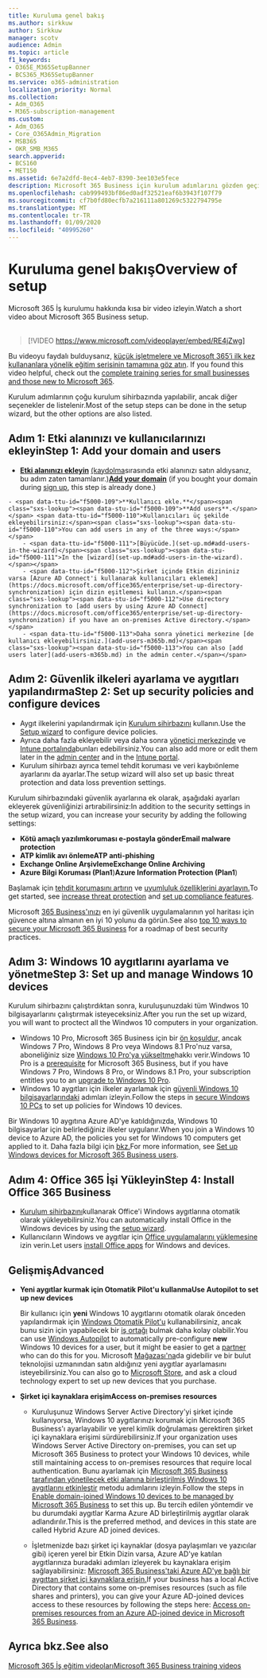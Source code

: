 ```yaml
---
title: Kuruluma genel bakış
ms.author: sirkkuw
author: Sirkkuw
manager: scotv
audience: Admin
ms.topic: article
f1_keywords:
- O365E_M365SetupBanner
- BCS365_M365SetupBanner
ms.service: o365-administration
localization_priority: Normal
ms.collection:
- Adm_O365
- M365-subscription-management
ms.custom:
- Adm_O365
- Core_O365Admin_Migration
- MSB365
- OKR_SMB_M365
search.appverid:
- BCS160
- MET150
ms.assetid: 6e7a2dfd-8ec4-4eb7-8390-3ee103e5fece
description: Microsoft 365 Business için kurulum adımlarını gözden geçirin.
ms.openlocfilehash: cab999493bf86ed0adf32521eaf6b3943f107f79
ms.sourcegitcommit: cf7b0fd80ecfb7a216111a801269c5322794795e
ms.translationtype: MT
ms.contentlocale: tr-TR
ms.lasthandoff: 01/09/2020
ms.locfileid: "40995260"
---
```

# <a name="overview-of-setup"></a><span data-ttu-id="f5000-103">Kuruluma genel bakış</span><span class="sxs-lookup"><span data-stu-id="f5000-103">Overview of setup</span></span>

<span data-ttu-id="f5000-104">Microsoft 365 İş kurulumu hakkında kısa bir video izleyin.</span><span class="sxs-lookup"><span data-stu-id="f5000-104">Watch a short video about Microsoft 365 Business setup.</span></span><br><br>

> [!VIDEO https://www.microsoft.com/videoplayer/embed/RE4jZwg] 

<span data-ttu-id="f5000-105">Bu videoyu faydalı bulduysanız, [küçük işletmelere ve Microsoft 365’i ilk kez kullananlara yönelik eğitim serisinin tamamına göz atın](https://support.office.com/article/6ab4bbcd-79cf-4000-a0bd-d42ce4d12816).  </span><span class="sxs-lookup"><span data-stu-id="f5000-105">If you found this video helpful, check out the [complete training series for small businesses and those new to Microsoft 365](https://support.office.com/article/6ab4bbcd-79cf-4000-a0bd-d42ce4d12816).</span></span>

<span data-ttu-id="f5000-106">Kurulum adımlarının çoğu kurulum sihirbazında yapılabilir, ancak diğer seçenekler de listelenir.</span><span class="sxs-lookup"><span data-stu-id="f5000-106">Most of the setup steps can be done in the setup wizard, but the other options are also listed.</span></span>

## <a name="step-1-add-your-domain-and-users"></a><span data-ttu-id="f5000-107">Adım 1: Etki alanınızı ve kullanıcılarınızı ekleyin</span><span class="sxs-lookup"><span data-stu-id="f5000-107">Step 1: Add your domain and users</span></span>

   - <span data-ttu-id="f5000-108">**[Etki alanınızı ekleyin](set-up.md#add-your-domain-to-personalize-sign-in)** [(kaydolma](sign-up.md)sırasında etki alanınızı satın aldıysanız, bu adım zaten tamamlanır.)</span><span class="sxs-lookup"><span data-stu-id="f5000-108">**[Add your domain](set-up.md#add-your-domain-to-personalize-sign-in)** (if you bought your domain during [sign up](sign-up.md), this step is already done.)</span></span>

    - <span data-ttu-id="f5000-109">**Kullanıcı ekle.**</span><span class="sxs-lookup"><span data-stu-id="f5000-109">**Add users**.</span></span> <span data-ttu-id="f5000-110">Kullanıcıları üç şekilde ekleyebilirsiniz:</span><span class="sxs-lookup"><span data-stu-id="f5000-110">You can add users in any of the three ways:</span></span>
        - <span data-ttu-id="f5000-111">[Büyücüde.](set-up.md#add-users-in-the-wizard)</span><span class="sxs-lookup"><span data-stu-id="f5000-111">In the [wizard](set-up.md#add-users-in-the-wizard).</span></span>
        - <span data-ttu-id="f5000-112">Şirket içinde Etkin dizininiz varsa [Azure AD Connect'i kullanarak kullanıcıları eklemek](https://docs.microsoft.com/office365/enterprise/set-up-directory-synchronization) için dizin eşitlemesi kullanın.</span><span class="sxs-lookup"><span data-stu-id="f5000-112">Use directory synchronization to [add users by using Azure AD Connect](https://docs.microsoft.com/office365/enterprise/set-up-directory-synchronization) if you have an on-premises Active directory.</span></span>
        - <span data-ttu-id="f5000-113">Daha sonra yönetici merkezine [de kullanıcı ekleyebilirsiniz.](add-users-m365b.md)</span><span class="sxs-lookup"><span data-stu-id="f5000-113">You can also [add users later](add-users-m365b.md) in the admin center.</span></span>
## <a name="step-2-set-up-security-policies-and-configure-devices"></a><span data-ttu-id="f5000-114">Adım 2: Güvenlik ilkeleri ayarlama ve aygıtları yapılandırma</span><span class="sxs-lookup"><span data-stu-id="f5000-114">Step 2: Set up security policies and configure devices</span></span> 

  - <span data-ttu-id="f5000-115">Aygıt ilkelerini yapılandırmak için [Kurulum sihirbazını](set-up.md#protect-your-organization) kullanın.</span><span class="sxs-lookup"><span data-stu-id="f5000-115">Use the [Setup wizard](set-up.md#protect-your-organization) to configure device policies.</span></span> 
  - <span data-ttu-id="f5000-116">Ayrıca daha fazla ekleyebilir veya daha sonra [yönetici merkezinde](view-policies-and-devices.md) ve [Intune portalında](https://docs.microsoft.com/intune/tutorial-walkthrough-intune-portal)bunları edebilirsiniz.</span><span class="sxs-lookup"><span data-stu-id="f5000-116">You can also add more or edit them later in the [admin center](view-policies-and-devices.md) and in the [Intune portal](https://docs.microsoft.com/intune/tutorial-walkthrough-intune-portal).</span></span>
  - <span data-ttu-id="f5000-117">Kurulum sihirbazı ayrıca temel tehdit koruması ve veri kaybıönleme ayarlarını da ayarlar.</span><span class="sxs-lookup"><span data-stu-id="f5000-117">The setup wizard will also set up basic threat protection and data loss prevention settings.</span></span>
  
  <span data-ttu-id="f5000-118">Kurulum sihirbazındaki güvenlik ayarlarına ek olarak, aşağıdaki ayarları ekleyerek güvenliğinizi artırabilirsiniz:</span><span class="sxs-lookup"><span data-stu-id="f5000-118">In addition to the security settings in the setup wizard, you can increase your security by adding the following settings:</span></span>

- <span data-ttu-id="f5000-119">**Kötü amaçlı yazılımkoruması e-postayla gönder**</span><span class="sxs-lookup"><span data-stu-id="f5000-119">**Email malware protection**</span></span>
- <span data-ttu-id="f5000-120">**ATP kimlik avı önleme**</span><span class="sxs-lookup"><span data-stu-id="f5000-120">**ATP anti-phishing**</span></span>
- <span data-ttu-id="f5000-121">**Exchange Online Arşivleme**</span><span class="sxs-lookup"><span data-stu-id="f5000-121">**Exchange Online Archiving**</span></span>
- <span data-ttu-id="f5000-122">**Azure Bilgi Koruması (Plan1**)</span><span class="sxs-lookup"><span data-stu-id="f5000-122">**Azure Information Protection (Plan1**)</span></span>

<span data-ttu-id="f5000-123">Başlamak için [tehdit korumasını artırın](increase-threat-protection.md) ve [uyumluluk özelliklerini ayarlayın.](set-up-compliance.md)</span><span class="sxs-lookup"><span data-stu-id="f5000-123">To get started, see [increase threat protection](increase-threat-protection.md) and [set up compliance features](set-up-compliance.md).</span></span>

<span data-ttu-id="f5000-124">Microsoft [365 Business'ınızı](https://docs.microsoft.com/office365/admin/security-and-compliance/secure-your-business-data) en iyi güvenlik uygulamalarının yol haritası için güvence altına almanın en iyi 10 yolunu da görün.</span><span class="sxs-lookup"><span data-stu-id="f5000-124">See also [top 10 ways to secure your Microsoft 365 Business](https://docs.microsoft.com/office365/admin/security-and-compliance/secure-your-business-data) for a roadmap of best security practices.</span></span>

## <a name="step-3-set-up-and-manage-windows-10-devices"></a><span data-ttu-id="f5000-125">Adım 3: Windows 10 aygıtlarını ayarlama ve yönetme</span><span class="sxs-lookup"><span data-stu-id="f5000-125">Step 3: Set up and manage Windows 10 devices</span></span>

<span data-ttu-id="f5000-126">Kurulum sihirbazını çalıştırdıktan sonra, kuruluşunuzdaki tüm Windwos 10 bilgisayarlarını çalıştırmak isteyeceksiniz.</span><span class="sxs-lookup"><span data-stu-id="f5000-126">After you run the set up wizard, you will want to proctect all the Windwos 10 computers in your organization.</span></span>
  
- <span data-ttu-id="f5000-127">Windows 10 Pro, Microsoft 365 Business için bir [ön koşuldur,](pre-requisites-for-data-protection.md) ancak Windows 7 Pro, Windows 8 Pro veya Windows 8.1 Pro'nuz varsa, aboneliğiniz size [Windows 10 Pro'ya yükseltme](https://docs.microsoft.com/microsoft-365/business/upgrade-to-windows-pro-creators-update)hakkı verir.</span><span class="sxs-lookup"><span data-stu-id="f5000-127">Windows 10 Pro is a [prerequisite](pre-requisites-for-data-protection.md) for Microsoft 365 Business, but if you have Windows 7 Pro, Windows 8 Pro, or Windows 8.1 Pro, your subscription entitles you to an [upgrade to  Windows 10 Pro](https://docs.microsoft.com/microsoft-365/business/upgrade-to-windows-pro-creators-update).</span></span>
- <span data-ttu-id="f5000-128">Windows 10 aygıtları için ilkeler ayarlamak için [güvenli Windows 10 bilgisayarlarındaki](secure-win-10-pcs.md) adımları izleyin.</span><span class="sxs-lookup"><span data-stu-id="f5000-128">Follow the steps in [secure Windows 10 PCs](secure-win-10-pcs.md) to set up policies for Windows 10 devices.</span></span>

<span data-ttu-id="f5000-129">Bir Windows 10 aygıtına Azure AD'ye katıldığınızda, Windows 10 bilgisayarlar için belirlediğiniz ilkeler uygulanır.</span><span class="sxs-lookup"><span data-stu-id="f5000-129">When you join a Windows 10 device to Azure AD, the policies you set for Windows 10 computers get applied to it.</span></span> <span data-ttu-id="f5000-130">Daha fazla bilgi için [bkz.](set-up-windows-devices.md)</span><span class="sxs-lookup"><span data-stu-id="f5000-130">For more information, see [Set up Windows devices for Microsoft 365 Business users](set-up-windows-devices.md).</span></span>

## <a name="step-4-install-office-365-business"></a><span data-ttu-id="f5000-131">Adım 4: Office 365 İşi Yükleyin</span><span class="sxs-lookup"><span data-stu-id="f5000-131">Step 4: Install Office 365 Business</span></span>
- <span data-ttu-id="f5000-132">[Kurulum sihirbazını](set-up.md#deploy-office-365-client-apps)kullanarak Office'i Windows aygıtlarına otomatik olarak yükleyebilirsiniz.</span><span class="sxs-lookup"><span data-stu-id="f5000-132">You can automatically install Office in the Windows devices by using the [setup wizard](set-up.md#deploy-office-365-client-apps).</span></span>
- <span data-ttu-id="f5000-133">Kullanıcıların Windows ve aygıtlar için [Office uygulamalarını yüklemesine](https://docs.microsoft.com/office365/admin/setup/install-applications) izin verin.</span><span class="sxs-lookup"><span data-stu-id="f5000-133">Let users [install Office apps](https://docs.microsoft.com/office365/admin/setup/install-applications) for Windows and devices.</span></span>
     
## <a name="advanced"></a><span data-ttu-id="f5000-134">Gelişmiş</span><span class="sxs-lookup"><span data-stu-id="f5000-134">Advanced</span></span>
- <span data-ttu-id="f5000-135">**Yeni aygıtlar kurmak için Otomatik Pilot'u kullanma**</span><span class="sxs-lookup"><span data-stu-id="f5000-135">**Use Autopilot to set up new devices**</span></span>
            
     <span data-ttu-id="f5000-136">Bir kullanıcı için **yeni** Windows 10 aygıtlarını otomatik olarak önceden yapılandırmak için [Windows Otomatik Pilot'u](add-autopilot-devices-and-profile.md) kullanabilirsiniz, ancak bunu sizin için yapabilecek bir [iş ortağı](https://www.microsoft.com/solution-providers/search) bulmak daha kolay olabilir.</span><span class="sxs-lookup"><span data-stu-id="f5000-136">You can use [Windows Autopilot](add-autopilot-devices-and-profile.md) to automatically pre-configure **new** Windows 10 devices for a user, but it might be easier to get a [partner](https://www.microsoft.com/solution-providers/search) who can do this for you.</span></span> <span data-ttu-id="f5000-137">Microsoft [Mağazası'na](https://go.microsoft.com/fwlink/?linkid=874598)da gidebilir ve bir bulut teknolojisi uzmanından satın aldığınız yeni aygıtlar ayarlamasını isteyebilirsiniz.</span><span class="sxs-lookup"><span data-stu-id="f5000-137">You can also go to [Microsoft Store](https://go.microsoft.com/fwlink/?linkid=874598), and ask a cloud technology expert to set up new devices that you purchase.</span></span>

- <span data-ttu-id="f5000-138">**Şirket içi kaynaklara erişim**</span><span class="sxs-lookup"><span data-stu-id="f5000-138">**Access on-premises resources**</span></span>

     - <span data-ttu-id="f5000-139">Kuruluşunuz Windows Server Active Directory'yi şirket içinde kullanıyorsa, Windows 10 aygıtlarınızı korumak için Microsoft 365 Business'ı ayarlayabilir ve yerel kimlik doğrulaması gerektiren şirket içi kaynaklara erişimi sürdürebilirsiniz.</span><span class="sxs-lookup"><span data-stu-id="f5000-139">If your organization uses Windows Server Active Directory on-premises, you can set up Microsoft 365 Business to protect your Windows 10 devices, while still maintaining access to on-premises resources that require local authentication.</span></span> <span data-ttu-id="f5000-140">Bunu ayarlamak için [Microsoft 365 Business tarafından yönetilecek etki alanına birleştirilmiş Windows 10 aygıtlarını etkinleştir](manage-windows-devices.md) metodu adımlarını izleyin.</span><span class="sxs-lookup"><span data-stu-id="f5000-140">Follow the steps in [Enable domain-joined Windows 10 devices to be managed by Microsoft 365 Business](manage-windows-devices.md) to set this up.</span></span> <span data-ttu-id="f5000-141">Bu tercih edilen yöntemdir ve bu durumdaki aygıtlar Karma Azure AD birleştirilmiş aygıtlar olarak adlandırılır.</span><span class="sxs-lookup"><span data-stu-id="f5000-141">This is the preferred method, and devices in this state are called Hybrid Azure AD joined devices.</span></span>

    - <span data-ttu-id="f5000-142">İşletmenizde bazı şirket içi kaynaklar (dosya paylaşımları ve yazıcılar gibi) içeren yerel bir Etkin Dizin varsa, Azure AD'ye katılan aygıtlarınıza buradaki adımları izleyerek bu kaynaklara erişim sağlayabilirsiniz: [Microsoft 365 Business'taki Azure AD'ye bağlı bir aygıttan şirket içi kaynaklara erişin.](access-resources.md)</span><span class="sxs-lookup"><span data-stu-id="f5000-142">If your business has a local Active Directory that contains some on-premises resources (such as file shares and printers), you can give your Azure AD-joined devices access to these resources by following the steps here: [Access on-premises resources from an Azure AD-joined device in Microsoft 365 Business](access-resources.md).</span></span>

## <a name="see-also"></a><span data-ttu-id="f5000-143">Ayrıca bkz.</span><span class="sxs-lookup"><span data-stu-id="f5000-143">See also</span></span>

[<span data-ttu-id="f5000-144">Microsoft 365 İş eğitim videoları</span><span class="sxs-lookup"><span data-stu-id="f5000-144">Microsoft 365 Business training videos</span></span>](https://support.office.com/article/6ab4bbcd-79cf-4000-a0bd-d42ce4d12816)
